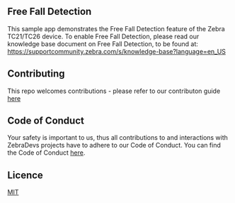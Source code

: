 ## Free Fall Detection
This sample app demonstrates the Free Fall Detection feature of the Zebra TC21/TC26 device. To enable Free Fall Detection, please read our knowledge base document on Free Fall Detection, to be found at: https://supportcommunity.zebra.com/s/knowledge-base?language=en_US

## Contributing
This repo welcomes contributions - please refer to our contributon guide [here](CONTRIBUTING.MD)

## Code of Conduct
Your safety is important to us, thus all contributions to and interactions with ZebraDevs projects have to adhere to our Code of Conduct.
You can find the Code of Conduct [here](Code_of_Conduct.md).

## Licence
[MIT](LICENSE.txt)
